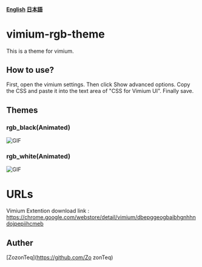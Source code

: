 #### [English](https://github.com/ZozonTeq/vimium-rgb-theme/blob/main/README.md) [日本語](https://github.com/ZozonTeq/vimium-rgb-theme/blob/main/README.ja.md) 
# vimium-rgb-theme

This is a theme for vimium.

## How to use?
First, open the vimium settings.
Then click Show advanced options.
Copy the CSS and paste it into the text area of "CSS for Vimium UI".
Finally save.
## Themes
### rgb_black(Animated)
![GIF](https://github.com/ZozonTeq/vimium-rgb-theme/blob/main/image/rgbblack.gif)
### rgb_white(Animated)
![GIF](https://github.com/ZozonTeq/vimium-rgb-theme/blob/main/image/rgbwhite.gif)
# URLs
Vimium Extention download link : https://chrome.google.com/webstore/detail/vimium/dbepggeogbaibhgnhhndojpepiihcmeb

## Auther 
[ZozonTeq](https://github.com/Zo
zonTeq)
